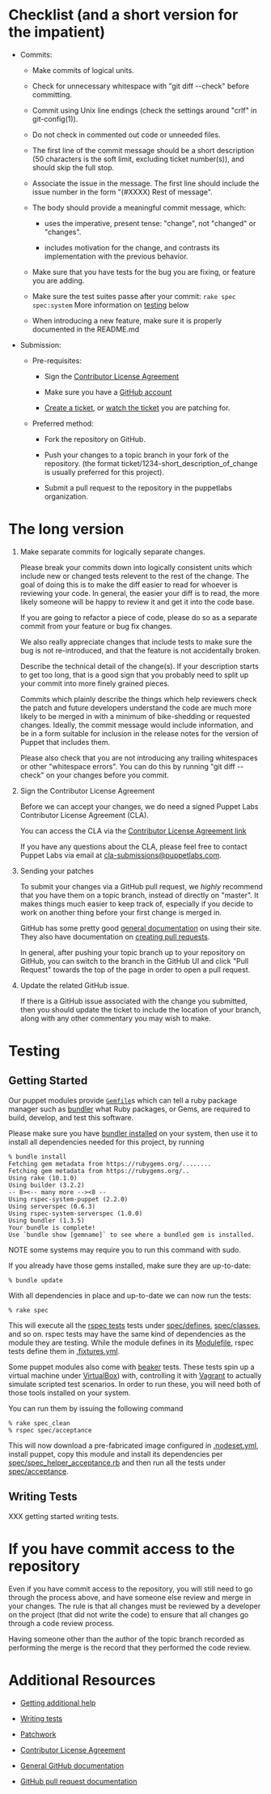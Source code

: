 Checklist (and a short version for the impatient)
=================================================

  * Commits:

    - Make commits of logical units.

    - Check for unnecessary whitespace with "git diff --check" before
      committing.

    - Commit using Unix line endings (check the settings around "crlf" in
      git-config(1)).

    - Do not check in commented out code or unneeded files.

    - The first line of the commit message should be a short
      description (50 characters is the soft limit, excluding ticket
      number(s)), and should skip the full stop.

    - Associate the issue in the message. The first line should include
			the issue number in the form "(#XXXX) Rest of message".

    - The body should provide a meaningful commit message, which:

      - uses the imperative, present tense: "change", not "changed" or
        "changes".

      - includes motivation for the change, and contrasts its
        implementation with the previous behavior.

    - Make sure that you have tests for the bug you are fixing, or
      feature you are adding.

    - Make sure the test suites passe after your commit:
      `rake spec spec:system` More information on [testing](#Testing) below

    - When introducing a new feature, make sure it is properly
      documented in the README.md

  * Submission:

    * Pre-requisites:

      - Sign the [Contributor License Agreement](https://cla.puppetlabs.com/)

      - Make sure you have a [GitHub account](https://github.com/join)

      - [Create a ticket](http://projects.puppetlabs.com/projects/modules/issues/new), or [watch the ticket](http://projects.puppetlabs.com/projects/modules/issues) you are patching for.

    * Preferred method:

      - Fork the repository on GitHub.

      - Push your changes to a topic branch in your fork of the
        repository. (the format ticket/1234-short_description_of_change is
        usually preferred for this project).

      - Submit a pull request to the repository in the puppetlabs
        organization.

The long version
================

  1.  Make separate commits for logically separate changes.

      Please break your commits down into logically consistent units
      which include new or changed tests relevent to the rest of the
      change.  The goal of doing this is to make the diff easier to
      read for whoever is reviewing your code.  In general, the easier
      your diff is to read, the more likely someone will be happy to
      review it and get it into the code base.

      If you are going to refactor a piece of code, please do so as a
      separate commit from your feature or bug fix changes.

      We also really appreciate changes that include tests to make
      sure the bug is not re-introduced, and that the feature is not
      accidentally broken.

      Describe the technical detail of the change(s).  If your
      description starts to get too long, that is a good sign that you
      probably need to split up your commit into more finely grained
      pieces.

      Commits which plainly describe the things which help
      reviewers check the patch and future developers understand the
      code are much more likely to be merged in with a minimum of
      bike-shedding or requested changes.  Ideally, the commit message
      would include information, and be in a form suitable for
      inclusion in the release notes for the version of Puppet that
      includes them.

      Please also check that you are not introducing any trailing
      whitespaces or other "whitespace errors".  You can do this by
      running "git diff --check" on your changes before you commit.

  2.  Sign the Contributor License Agreement

      Before we can accept your changes, we do need a signed Puppet
      Labs Contributor License Agreement (CLA).

      You can access the CLA via the [Contributor License Agreement link](https://cla.puppetlabs.com/)

      If you have any questions about the CLA, please feel free to
      contact Puppet Labs via email at cla-submissions@puppetlabs.com.

  3.  Sending your patches

      To submit your changes via a GitHub pull request, we _highly_
      recommend that you have them on a topic branch, instead of
      directly on "master".
      It makes things much easier to keep track of, especially if
      you decide to work on another thing before your first change
      is merged in.

      GitHub has some pretty good
      [general documentation](http://help.github.com/) on using
      their site.  They also have documentation on
      [creating pull requests](http://help.github.com/send-pull-requests/).

      In general, after pushing your topic branch up to your
      repository on GitHub, you can switch to the branch in the
      GitHub UI and click "Pull Request" towards the top of the page
      in order to open a pull request.


  4.  Update the related GitHub issue.

      If there is a GitHub issue associated with the change you
      submitted, then you should update the ticket to include the
      location of your branch, along with any other commentary you
			may wish to make.

Testing
=======

Getting Started
---------------

Our puppet modules provide [`Gemfile`](./Gemfile)s which can tell a ruby
package manager such as [bundler](http://bundler.io/) what Ruby packages,
or Gems, are required to build, develop, and test this software.

Please make sure you have [bundler installed](http://bundler.io/#getting-started)
on your system, then use it to install all dependencies needed for this project,
by running

```shell
% bundle install
Fetching gem metadata from https://rubygems.org/........
Fetching gem metadata from https://rubygems.org/..
Using rake (10.1.0)
Using builder (3.2.2)
-- 8><-- many more --><8 --
Using rspec-system-puppet (2.2.0)
Using serverspec (0.6.3)
Using rspec-system-serverspec (1.0.0)
Using bundler (1.3.5)
Your bundle is complete!
Use `bundle show [gemname]` to see where a bundled gem is installed.
```

NOTE some systems may require you to run this command with sudo.

If you already have those gems installed, make sure they are up-to-date:

```shell
% bundle update
```

With all dependencies in place and up-to-date we can now run the tests:

```shell
% rake spec
```

This will execute all the [rspec tests](http://rspec-puppet.com/) tests
under [spec/defines](./spec/defines), [spec/classes](./spec/classes),
and so on. rspec tests may have the same kind of dependencies as the
module they are testing. While the module defines in its [Modulefile](./Modulefile),
rspec tests define them in [.fixtures.yml](./fixtures.yml).

Some puppet modules also come with [beaker](https://github.com/puppetlabs/beaker)
tests. These tests spin up a virtual machine under
[VirtualBox](https://www.virtualbox.org/)) with, controlling it with
[Vagrant](http://www.vagrantup.com/) to actually simulate scripted test
scenarios. In order to run these, you will need both of those tools
installed on your system.

You can run them by issuing the following command

```shell
% rake spec_clean
% rspec spec/acceptance
```

This will now download a pre-fabricated image configured in [.nodeset.yml](./.nodeset.yml),
install puppet, copy this module and install its dependencies per [spec/spec_helper_acceptance.rb](./spec/spec_helper_acceptance.rb)
and then run all the tests under [spec/acceptance](./spec/acceptance).

Writing Tests
-------------

XXX getting started writing tests.

If you have commit access to the repository
===========================================

Even if you have commit access to the repository, you will still need to
go through the process above, and have someone else review and merge
in your changes.  The rule is that all changes must be reviewed by a
developer on the project (that did not write the code) to ensure that
all changes go through a code review process.

Having someone other than the author of the topic branch recorded as
performing the merge is the record that they performed the code
review.


Additional Resources
====================

* [Getting additional help](http://projects.puppetlabs.com/projects/puppet/wiki/Getting_Help)

* [Writing tests](http://projects.puppetlabs.com/projects/puppet/wiki/Development_Writing_Tests)

* [Patchwork](https://patchwork.puppetlabs.com)

* [Contributor License Agreement](https://projects.puppetlabs.com/contributor_licenses/sign)

* [General GitHub documentation](http://help.github.com/)

* [GitHub pull request documentation](http://help.github.com/send-pull-requests/)

